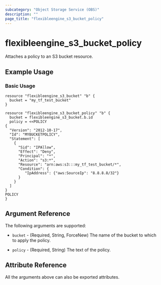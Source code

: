 ```yaml
---
subcategory: "Object Storage Service (OBS)"
description: ""
page_title: "flexibleengine_s3_bucket_policy"
---
```


# flexibleengine_s3_bucket_policy

Attaches a policy to an S3 bucket resource.

## Example Usage

### Basic Usage

```hcl
resource "flexibleengine_s3_bucket" "b" {
  bucket = "my_tf_test_bucket"
}

resource "flexibleengine_s3_bucket_policy" "b" {
  bucket = flexibleengine_s3_bucket.b.id
  policy = <<POLICY
{
  "Version": "2012-10-17",
  "Id": "MYBUCKETPOLICY",
  "Statement": [
    {
      "Sid": "IPAllow",
      "Effect": "Deny",
      "Principal": "*",
      "Action": "s3:*",
      "Resource": "arn:aws:s3:::my_tf_test_bucket/*",
      "Condition": {
         "IpAddress": {"aws:SourceIp": "8.8.8.8/32"}
      } 
    } 
  ]
}
POLICY
}
```

## Argument Reference

The following arguments are supported:

* `bucket` - (Required, String, ForceNew) The name of the bucket to which to apply the policy.

* `policy` - (Required, String) The text of the policy.

## Attribute Reference

All the arguments above can also be exported attributes.
